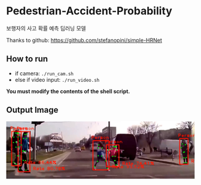 # Pedestrian-Accident-Probability
보행자의 사고 확률 예측 딥러닝 모델

Thanks to github: https://github.com/stefanopini/simple-HRNet

## How to run
* if camera:  `./run_cam.sh`
* else if video input:  `./run_video.sh`  
  
**You must modify the contents of the shell script.**

## Output Image
![result](https://github.com/bolero2/Pedestrian-Accident-Probability/blob/main/outputs/output1.jpg)
